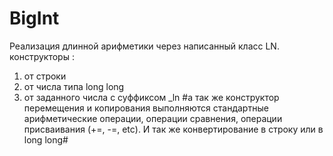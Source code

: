 # BigInt
Реализация длинной арифметики через написанный класс LN.
конструкторы :
1) от строки
2) от числа типа long long
3) от заданного числа с суффиксом _ln
#а так же конструктор перемещения и копирования
выполняются стандартные арифметические операции, операции сравнения, операции присваивания (+=, -=, etc).
И так же конвертирование в строку или в long long#
